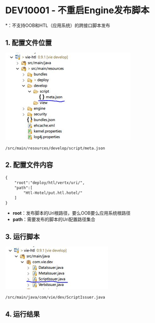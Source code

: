 # DEV10001 - 不重启Engine发布脚本

\*：不支持OOB和HTL（应用系统）的跨接口脚本发布

## 1. 配置文件位置

![](/_images/impl/develop/dev-10001-01.JPG)

```
/src/main/resources/develop/script/meta.json
```

## 2. 配置文件内容

```
{
	"root":"deploy/htl/vertx/uri/",
	"path":[
		"Htl-Hotel/put.htl.hotel/"
	]
}
```

* **root**：发布脚本的Uri根路径，要么OOB要么应用系统根路径
* **path**：需要发布的脚本的Uri配置路径集合

## 3. 运行脚本

![](/_images/impl/develop/dev-10001-02.JPG)

```
/src/main/java/com/vie/dev/ScriptIssuer.java
```

## 4. 运行结果





